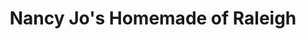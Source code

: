 ---
title: "Nancy Jo's Homemade of Raleigh"
url: /raleigh/nancy-jos-homemade-of-raleigh/
shop: pastry
---